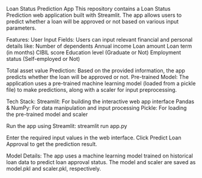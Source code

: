 Loan Status Prediction App
This repository contains a Loan Status Prediction web application built with Streamlit. The app allows users to predict whether a loan will be approved or not based on various input parameters.

Features:
User Input Fields: Users can input relevant financial and personal details like:
Number of dependents
Annual income
Loan amount
Loan term (in months)
CIBIL score
Education level (Graduate or Not)
Employment status (Self-employed or Not)

Total asset value
Prediction: Based on the provided information, the app predicts whether the loan will be approved or not.
Pre-trained Model: The application uses a pre-trained machine learning model (loaded from a pickle file) to make predictions, along with a scaler for input preprocessing.

Tech Stack:
Streamlit: For building the interactive web app interface
Pandas & NumPy: For data manipulation and input processing
Pickle: For loading the pre-trained model and scaler

Run the app using Streamlit: streamlit run app.py

Enter the required input values in the web interface.
Click Predict Loan Approval to get the prediction result.

Model Details:
The app uses a machine learning model trained on historical loan data to predict loan approval status.
The model and scaler are saved as model.pkl and scaler.pkl, respectively.
